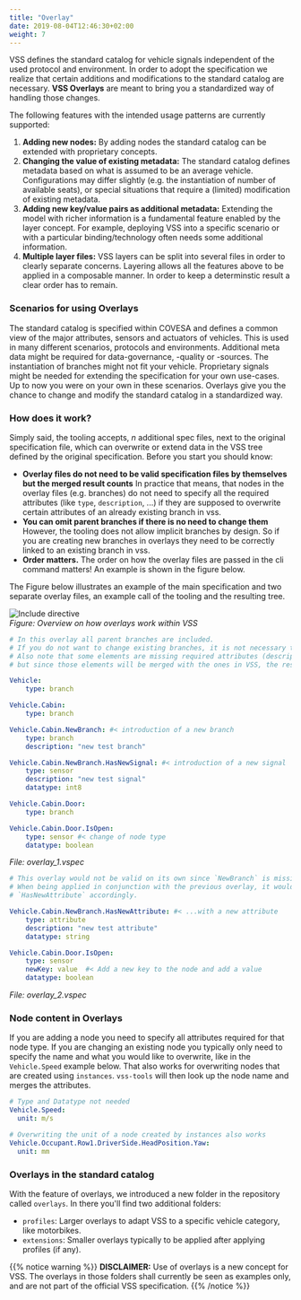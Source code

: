 ```yaml
---
title: "Overlay"
date: 2019-08-04T12:46:30+02:00
weight: 7
---
```


VSS defines the standard catalog for vehicle signals independent of the used protocol and environment.
In order to adopt the specification we realize that certain additions and modifications to the standard catalog are necessary.
**VSS Overlays** are meant to bring you a standardized way of handling those changes.

The following features with the intended usage patterns are currently supported:
1. **Adding new nodes:** By adding nodes the standard catalog can be extended with proprietary concepts.
1. **Changing the value of existing metadata:** The standard catalog defines metadata based on what is assumed to be an average vehicle.
Configurations may differ slightly (e.g. the instantiation of number of available seats), or special situations that require a (limited) modification of existing metadata.
1. **Adding new key/value pairs as additional metadata:**
Extending the model with richer information is a fundamental feature enabled by the layer concept.  For example, deploying VSS into a specific scenario or with a particular binding/technology often needs some additional information.
1. **Multiple layer files:** VSS layers can be split into several files in order to clearly separate concerns. Layering allows all the features above to be applied in a composable manner. In order to keep a determinstic result a clear order has to remain.

### Scenarios for using Overlays

The standard catalog is specified within COVESA and defines a common view of the major
attributes, sensors and actuators of vehicles. This is used in many different scenarios,
protocols and environments. Additional meta data might be required for data-governance,
-quality or -sources. The instantiation of branches might not fit your vehicle.
Proprietary signals might be needed for extending the specification for your own use-cases.
Up to now you were on your own in these scenarios. Overlays give you the chance to change
and modify the standard catalog in a standardized way.

### How does it work?

Simply said, the tooling accepts, *n* additional spec files, next to the original
specification file, which can overwrite or extend data in the VSS tree defined by
the original specification. Before you start you should know:
- **Overlay files do not need to be valid specification files by themselves but the merged result counts**
  In practice that means, that nodes in the overlay files (e.g. branches) do not need
  to specify all the required attributes (like `type`, `description`, ...) if they are supposed to overwrite certain attributes
  of an already existing branch in vss.
- **You can omit parent branches if there is no need to change them**
  However, the tooling does not allow implicit branches by design.
  So if you are creating new branches in overlays they need to be correctly linked
  to an existing branch in vss.
- **Order matters.** The order on how the overlay files are passed in the cli
  command matters! An example is shown in the figure below.

The Figure below illustrates an example of the main specification and two
separate overlay files, an example call of the tooling and the resulting tree.

![Include directive](/vehicle_signal_specification/images/overlay.drawio.png)<br>
*Figure: Overview on how overlays work within VSS*


```yaml
# In this overlay all parent branches are included.
# If you do not want to change existing branches, it is not necessary to specify them.
# Also note that some elements are missing required attributes (description)
# but since those elements will be merged with the ones in VSS, the result is valid.

Vehicle:
    type: branch

Vehicle.Cabin:
    type: branch

Vehicle.Cabin.NewBranch: #< introduction of a new branch
    type: branch
    description: "new test branch"

Vehicle.Cabin.NewBranch.HasNewSignal: #< introduction of a new signal
    type: sensor
    description: "new test signal"
    datatype: int8

Vehicle.Cabin.Door:
    type: branch

Vehicle.Cabin.Door.IsOpen:
    type: sensor #< change of node type
    datatype: boolean
```
*File: overlay_1.vspec*

```yaml
# This overlay would not be valid on its own since `NewBranch` is missing.
# When being applied in conjunction with the previous overlay, it would create
# `HasNewAttribute` accordingly.

Vehicle.Cabin.NewBranch.HasNewAttribute: #< ...with a new attribute
    type: attribute
    description: "new test attribute"
    datatype: string

Vehicle.Cabin.Door.IsOpen:
    type: sensor
    newKey: value  #< Add a new key to the node and add a value
    datatype: boolean

```
*File: overlay_2.vspec*

### Node content in Overlays

If you are adding a node you need to specify all attributes required for that node type.
If you are changing an existing node you typically only need to specify the name and what you would like to overwrite,
like in the `Vehicle.Speed` example below. That also works for overwriting nodes that are created using `instances`.
`vss-tools` will then look up the node name and merges the attributes.

```yaml
# Type and Datatype not needed
Vehicle.Speed:
  unit: m/s

# Overwriting the unit of a node created by instances also works
Vehicle.Occupant.Row1.DriverSide.HeadPosition.Yaw:
  unit: mm
```

### Overlays in the standard catalog

With the feature of overlays, we introduced a new folder in the
repository called `overlays`. In there you'll find two additional folders:

* `profiles`: Larger overlays to adapt VSS to a specific vehicle category, like motorbikes.
* `extensions`: Smaller overlays typically to be applied after applying profiles (if any).

{{% notice warning %}}
**DISCLAIMER:** Use of overlays is a new concept for VSS.
The overlays in those folders shall currently be seen as examples only, and are not part of the official VSS specification.
{{% /notice %}}
